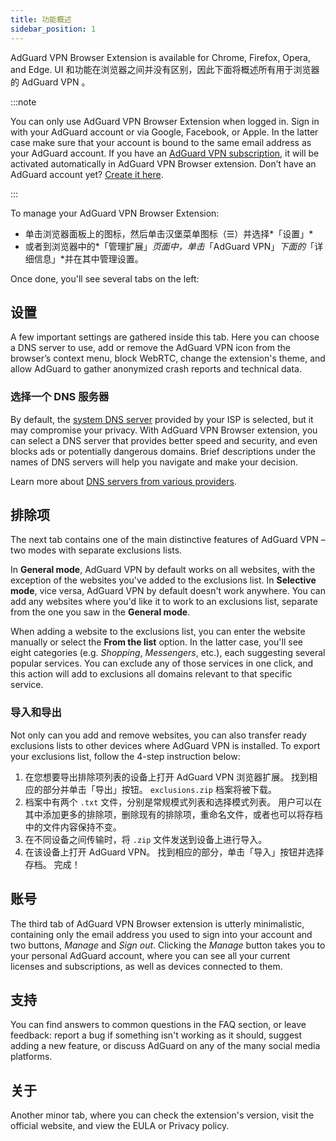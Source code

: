 ```yaml
---
title: 功能概述
sidebar_position: 1
---
```


AdGuard VPN Browser Extension is available for Chrome, Firefox, Opera, and Edge. UI 和功能在浏览器之间并没有区别，因此下面将概述所有用于浏览器的 AdGuard VPN 。

:::note

You can only use AdGuard VPN Browser Extension when logged in. Sign in with your AdGuard account or via Google, Facebook, or Apple. In the latter case make sure that your account is bound to the same email address as your AdGuard account. If you have an [AdGuard VPN subscription](/general/subscription), it will be activated automatically in AdGuard VPN Browser extension. Don’t have an AdGuard account yet? [Create it here](https://auth.adguard.com/registration.html).

:::

To manage your AdGuard VPN Browser Extension:

- 单击浏览器面板上的图标，然后单击汉堡菜单图标（☰）并选择*「设置」*
- 或者到浏览器中的*「管理扩展」*页面中，单击*「AdGuard VPN」*下面的*「详细信息」*并在其中管理设置。

Once done, you'll see several tabs on the left:

## 设置

A few important settings are gathered inside this tab. Here you can choose a DNS server to use, add or remove the AdGuard VPN icon from the browser’s context menu, block WebRTC, change the extension's theme, and allow AdGuard to gather anonymized crash reports and technical data.

### 选择一个 DNS 服务器

By default, the [system DNS server](https://adguard-dns.io/kb/general/dns-filtering/#what-is-dns) provided by your ISP is selected, but it may compromise your privacy. With AdGuard VPN Browser extension, you can select a DNS server that provides better speed and security, and even blocks ads or potentially dangerous domains. Brief descriptions under the names of DNS servers will help you navigate and make your decision.

Learn more about [DNS servers from various providers](https://adguard-dns.io/kb/general/dns-providers/).

## 排除项

The next tab contains one of the main distinctive features of AdGuard VPN – two modes with separate exclusions lists.

In **General mode**, AdGuard VPN by default works on all websites, with the exception of the websites you've added to the exclusions list. In **Selective mode**, vice versa, AdGuard VPN by default doesn't work anywhere. You can add any websites where you'd like it to work to an exclusions list, separate from the one you saw in the **General mode**.

When adding a website to the exclusions list, you can enter the website manually or select the **From the list** option. In the latter case, you'll see eight categories (e.g. *Shopping*, *Messengers*, etc.), each suggesting several popular services. You can exclude any of those services in one click, and this action will add to exclusions all domains relevant to that specific service.

### 导入和导出

Not only can you add and remove websites, you can also transfer ready exclusions lists to other devices where AdGuard VPN is installed. To export your exclusions list, follow the 4-step instruction below:

1. 在您想要导出排除项列表的设备上打开 AdGuard VPN 浏览器扩展。 找到相应的部分并单击「导出」按钮。 `exclusions.zip` 档案将被下载。
1. 档案中有两个 `.txt` 文件，分别是常规模式列表和选择模式列表。 用户可以在其中添加更多的排除项，删除现有的排除项，重命名文件，或者也可以将存档中的文件内容保持不变。
1. 在不同设备之间传输时，将 `.zip` 文件发送到设备上进行导入。
1. 在该设备上打开 AdGuard VPN。 找到相应的部分，单击「导入」按钮并选择存档。 完成！

## 账号

The third tab of AdGuard VPN Browser extension is utterly minimalistic, containing only the email address you used to sign into your account and two buttons, *Manage* and *Sign out*. Clicking the *Manage* button takes you to your personal AdGuard account, where you can see all your current licenses and subscriptions, as well as devices connected to them.

## 支持

You can find answers to common questions in the FAQ section, or leave feedback: report a bug if something isn't working as it should, suggest adding a new feature, or discuss AdGuard on any of the many social media platforms.

## 关于

Another minor tab, where you can check the extension's version, visit the official website, and view the EULA or Privacy policy.
